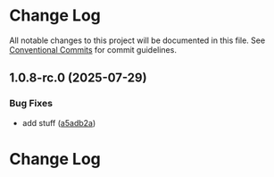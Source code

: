 # Change Log

All notable changes to this project will be documented in this file.
See [Conventional Commits](https://conventionalcommits.org) for commit guidelines.

## 1.0.8-rc.0 (2025-07-29)


### Bug Fixes

* add stuff ([a5adb2a](https://github.com/zerobias-org/vendor/commit/a5adb2aecd0670c42e9077affecb6a047bf30fc6))





# Change Log

